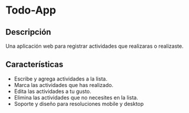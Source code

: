 # Todo-App
## Descripción
Una aplicación web para registrar actividades que realizaras o realizaste.

## Características
- Escribe y agrega actividades a la lista.
- Marca las actividades que has realizado.
- Edita las actividades a tu gusto.
- Elimina las actividades que no necesites en la lista.
- Soporte y diseño para resoluciones mobile y desktop

